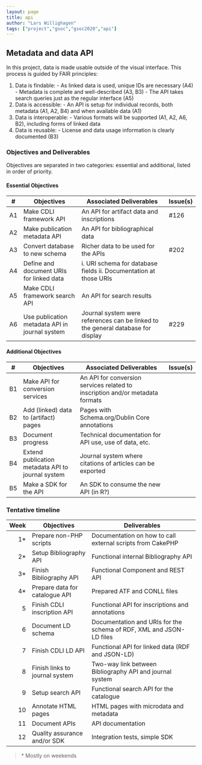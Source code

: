 ```yaml
---
layout: page
title: api
author: "Lars Willighagen"
tags: ["project","gsoc","gsoc2020","api"]
---
```


## Metadata and data API
In this project, data is made usable outside of the visual interface. This process
is guided by FAIR principles:

  1. Data is findable:
    - As linked data is used, unique IDs are necessary (A4)
    - Metadata is complete and well-described (A3, B3)
    - The API takes search queries just as the regular interface (A5)
  2. Data is accessible:
    - An API is setup for individual records, both metadata (A1, A2, B4) and when available data (A1)
  3. Data is interoperable:
    - Various formats will be supported (A1, A2, A6, B2), including forms of linked data
  4. Data is reusable:
    - License and data usage information is clearly documented (B3)

### Objectives and Deliverables
Objectives are separated in two categories: essential and additional, listed in order of priority.

#### Essential Objectives

| \# | Objectives | Associated Deliverables | Issue(s) |
|----|------------|-------------------------|----------|
| A1 | Make CDLI framework API | An API for artifact data and inscriptions | #126 |
| A2 | Make publication metadata API | An API for bibliographical data |  |
| A3 | Convert database to new schema | Richer data to be used for the APIs | #202 |
| A4 | Define and document URIs for linked data | i. URI schema for database fields ii. Documentation at those URIs |  |
| A5 | Make CDLI framework search API | An API for search results |  |
| A6 | Use publication metadata API in journal system | Journal system were references can be linked to the general database for display | #229 |

#### Additional Objectives

| \# | Objectives | Associated Deliverables | Issue(s) |
|----|------------|-------------------------|----------|
| B1 | Make API for conversion services | An API for conversion services related to inscription and/or metadata formats |  |
| B2 | Add (linked) data to (artifact) pages | Pages with Schema.org/Dublin Core annotations |  |
| B3 | Document progress | Technical documentation for API use, use of data, etc. |  |
| B4 | Extend publication metadata API to journal system | Journal system where citations of articles can be exported |  |
| B5 | Make a SDK for the API | An SDK to consume the new API (in R?) |  |

### Tentative timeline

| Week | Objectives | Deliverables |  
|-----:|------------|--------------|  
|  1\* | Prepare non-PHP scripts | Documentation on how to call external scripts from CakePHP |  
|  2\* | Setup Bibliography API | Functional internal Bibliography API |  
|  3\* | Finish Bibliography API | Functional Component and REST API |  
|  4\* | Prepare data for catalogue API | Prepared ATF and CONLL files |  
|  5   | Finish CDLI inscription API | Functional API for inscriptions and annotations |  
|  6   | Document LD schema | Documentation and URIs for the schema of RDF, XML and JSON-LD files |  
|  7   | Finish CDLI LD API | Functional API for linked data (RDF and JSON-LD) |  
|  8   | Finish links to journal system | Two-way link between Bibliography API and journal system |  
|  9   | Setup search API | Functional search API for the catalogue |  
| 10   | Annotate HTML pages | HTML pages with microdata and metadata |  
| 11   | Document APIs | API documentation |  
| 12   | Quality assurance and/or SDK | Integration tests, simple SDK |  

> \* Mostly on weekends

